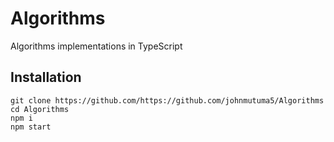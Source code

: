 # Algorithms

Algorithms implementations in TypeScript

## Installation

```
git clone https://github.com/https://github.com/johnmutuma5/Algorithms
cd Algorithms
npm i
npm start
```
